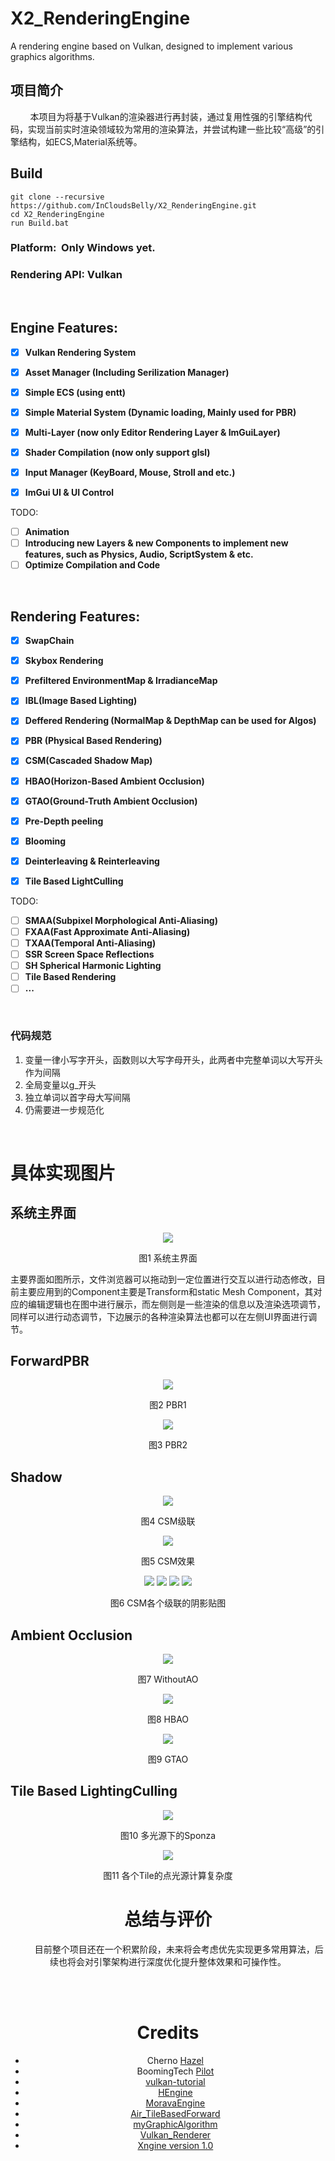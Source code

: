 # X2_RenderingEngine
A rendering engine based on Vulkan, designed to implement various graphics algorithms.

## 项目简介
&nbsp;&nbsp;&nbsp;&nbsp;&nbsp;&nbsp;&nbsp;&nbsp;本项目为将基于Vulkan的渲染器进行再封装，通过复用性强的引擎结构代码，实现当前实时渲染领域较为常用的渲染算法，并尝试构建一些比较“高级”的引擎结构，如ECS,Material系统等。


## Build
```shell
git clone --recursive https://github.com/InCloudsBelly/X2_RenderingEngine.git
cd X2_RenderingEngine
run Build.bat
```

### Platform: &nbsp;Only Windows yet.
### Rendering API: Vulkan 
<br>

## Engine Features:
- [x] **Vulkan Rendering System**
- [x] **Asset Manager (Including Serilization Manager)**
- [x] **Simple ECS (using entt)**
- [x] **Simple Material System (Dynamic loading, Mainly used for PBR)**
- [x] **Multi-Layer (now only Editor Rendering Layer & ImGuiLayer)**
- [x] **Shader Compilation (now only support glsl)**
- [x] **Input Manager (KeyBoard, Mouse, Stroll and etc.)**
- [x] **ImGui UI & UI Control**


TODO:
- [ ] **Animation**
- [ ] **Introducing new Layers & new Components to implement new features, such as Physics, Audio, ScriptSystem & etc.**
- [ ] **Optimize Compilation and Code**
<br>

## Rendering Features:
- [x] **SwapChain**
- [x] **Skybox Rendering**
- [x] **Prefiltered EnvironmentMap & IrradianceMap**
- [x] **IBL(Image Based Lighting)**
- [x] **Deffered Rendering (NormalMap & DepthMap can be used for Algos)**
- [x] **PBR (Physical Based Rendering)**
- [x] **CSM(Cascaded Shadow Map)**
- [x] **HBAO(Horizon-Based Ambient Occlusion)**
- [x] **GTAO(Ground-Truth Ambient Occlusion)**
- [x] **Pre-Depth peeling**
- [x] **Blooming**
- [x] **Deinterleaving & Reinterleaving**
- [x] **Tile Based LightCulling**




TODO: 
- [ ] **SMAA(Subpixel Morphological Anti-Aliasing)**
- [ ] **FXAA(Fast Approximate Anti-Aliasing)**
- [ ] **TXAA(Temporal Anti-Aliasing)**
- [ ] **SSR Screen Space Reflections**
- [ ] **SH Spherical Harmonic Lighting**
- [ ] **Tile Based Rendering**
- [ ] **...**

<br>

### 代码规范

1. 变量一律小写字开头，函数则以大写字母开头，此两者中完整单词以大写开头作为间隔
1. 全局变量以g_开头
1. 独立单词以首字母大写间隔
1. 仍需要进一步规范化

<br>

# 具体实现图片
## 系统主界面 

<div align=center>
<img src="Pictures/主界面.png">

 图1 系统主界面
</div>
主要界面如图所示，文件浏览器可以拖动到一定位置进行交互以进行动态修改，目前主要应用到的Component主要是Transform和static Mesh Component，其对应的编辑逻辑也在图中进行展示，而左侧则是一些渲染的信息以及渲染选项调节，同样可以进行动态调节，下边展示的各种渲染算法也都可以在左侧UI界面进行调节。

## ForwardPBR 

<div align=center>
<img src="Pictures/PBR1.png">

 图2 PBR1
</div>


<div align=center>
<img src="Pictures/PBR2.png">

 图3 PBR2
</div>

## Shadow

<div align=center>
<img src="Pictures/CSM0.png">

 图4 CSM级联
</div>

<div align=center>
<img src="Pictures/CSM1.png">

 图5 CSM效果
</div>

<div align=center>
<img src="Pictures/CSM3.0.png">
<img src="Pictures/CSM3.1.png">

<img src="Pictures/CSM3.2.png">
<img src="Pictures/CSM3.3.png">

 图6 CSM各个级联的阴影贴图
</div>


## Ambient Occlusion

<div align=center>
<img src="Pictures/WithoutAO.png"> 

图7 WithoutAO
</div>

<div align=center>
<img src="Pictures/HBAO.png"> 

图8 HBAO
</div>

<div align=center>
<img src="Pictures/GTAO.png"> 

图9 GTAO
</div>


## Tile Based LightingCulling

<div align=center>
<img src="Pictures/LightCulling1.png"> 

图10 多光源下的Sponza
</div>

<div align=center>
<img src="Pictures/LightCulling2.png"> 

图11 各个Tile的点光源计算复杂度


# 总结与评价
&nbsp;&nbsp;&nbsp;&nbsp;&nbsp;&nbsp;&nbsp;&nbsp; 目前整个项目还在一个积累阶段，未来将会考虑优先实现更多常用算法，后续也将会对引擎架构进行深度优化提升整体效果和可操作性。

<br>
<br>

# Credits
* Cherno [Hazel](https://github.com/TheCherno/Hazel)
* BoomingTech [Pilot](https://github.com/BoomingTech/Pilot)
* [vulkan-tutorial](https://vulkan-tutorial.com/)
* [HEngine](https://github.com/hebohang/HEngine)
* [MoravaEngine](https://github.com/dtrajko/MoravaEngine)
* [Air_TileBasedForward](https://github.com/freestriker/Air_TileBasedForward)
* [myGraphicAlgorithm](https://github.com/InCloudsBelly/myGraphicAlgorithm)
* [Vulkan_Renderer](https://github.com/InCloudsBelly/Vulkan_Renderer)
* [Xngine version 1.0](https://github.com/InCloudsBelly/Xngine)